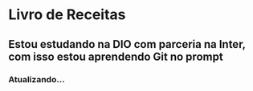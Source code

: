 # Livro de Receitas
## Estou estudando na DIO com parceria na Inter, com isso estou aprendendo Git no prompt
### Atualizando...
